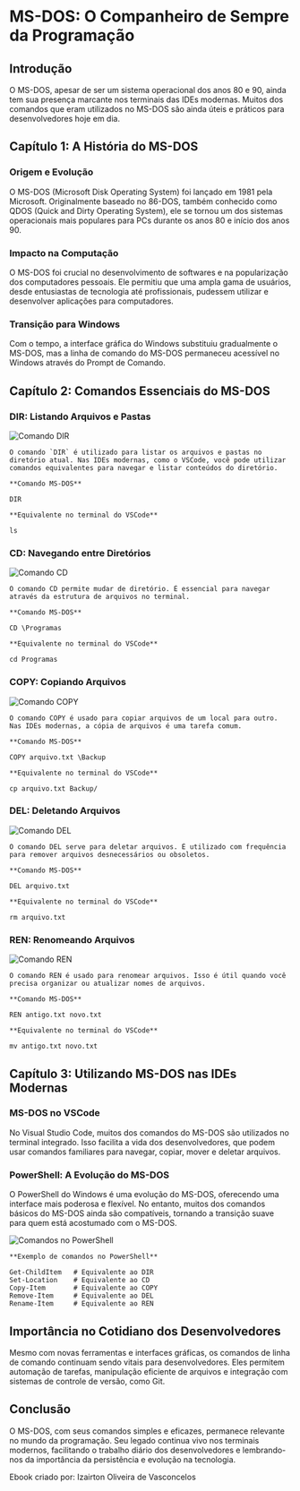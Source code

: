 # MS-DOS: O Companheiro de Sempre da Programação

## Introdução

O MS-DOS, apesar de ser um sistema operacional dos anos 80 e 90, ainda tem sua presença marcante nos terminais das IDEs modernas. Muitos dos comandos que eram utilizados no MS-DOS são ainda úteis e práticos para desenvolvedores hoje em dia.

## Capítulo 1: A História do MS-DOS

### Origem e Evolução

O MS-DOS (Microsoft Disk Operating System) foi lançado em 1981 pela Microsoft. Originalmente baseado no 86-DOS, também conhecido como QDOS (Quick and Dirty Operating System), ele se tornou um dos sistemas operacionais mais populares para PCs durante os anos 80 e início dos anos 90.

### Impacto na Computação

O MS-DOS foi crucial no desenvolvimento de softwares e na popularização dos computadores pessoais. Ele permitiu que uma ampla gama de usuários, desde entusiastas de tecnologia até profissionais, pudessem utilizar e desenvolver aplicações para computadores.

### Transição para Windows

Com o tempo, a interface gráfica do Windows substituiu gradualmente o MS-DOS, mas a linha de comando do MS-DOS permaneceu acessível no Windows através do Prompt de Comando.

## Capítulo 2: Comandos Essenciais do MS-DOS

### DIR: Listando Arquivos e Pastas

![Comando DIR](./assets/imagens/dir_example.jpg)

    O comando `DIR` é utilizado para listar os arquivos e pastas no diretório atual. Nas IDEs modernas, como o VSCode, você pode utilizar comandos equivalentes para navegar e listar conteúdos do diretório.

    **Comando MS-DOS**

    DIR

    **Equivalente no terminal do VSCode**

    ls

### CD: Navegando entre Diretórios

![Comando CD](./assets/imagens/cd_example.jpg)

    O comando CD permite mudar de diretório. É essencial para navegar através da estrutura de arquivos no terminal.

    **Comando MS-DOS**

    CD \Programas

    **Equivalente no terminal do VSCode**

    cd Programas

### COPY: Copiando Arquivos

![Comando COPY](./assets/imagens/copy_example.jpg)

    O comando COPY é usado para copiar arquivos de um local para outro. Nas IDEs modernas, a cópia de arquivos é uma tarefa comum.

    **Comando MS-DOS**

    COPY arquivo.txt \Backup

    **Equivalente no terminal do VSCode**

    cp arquivo.txt Backup/

### DEL: Deletando Arquivos

![Comando DEL](./assets/imagens/del_example.jpg)

    O comando DEL serve para deletar arquivos. É utilizado com frequência para remover arquivos desnecessários ou obsoletos.

    **Comando MS-DOS**

    DEL arquivo.txt

    **Equivalente no terminal do VSCode**

    rm arquivo.txt

### REN: Renomeando Arquivos

![Comando REN](./assets/imagens/ren_example.jpg)

    O comando REN é usado para renomear arquivos. Isso é útil quando você precisa organizar ou atualizar nomes de arquivos.

    **Comando MS-DOS**

    REN antigo.txt novo.txt

    **Equivalente no terminal do VSCode**

    mv antigo.txt novo.txt

## Capítulo 3: Utilizando MS-DOS nas IDEs Modernas

### MS-DOS no VSCode

No Visual Studio Code, muitos dos comandos do MS-DOS são utilizados no terminal integrado. Isso facilita a vida dos desenvolvedores, que podem usar comandos familiares para navegar, copiar, mover e deletar arquivos.

### PowerShell: A Evolução do MS-DOS

O PowerShell do Windows é uma evolução do MS-DOS, oferecendo uma interface mais poderosa e flexível. No entanto, muitos dos comandos básicos do MS-DOS ainda são compatíveis, tornando a transição suave para quem está acostumado com o MS-DOS.

![Comandos no PowerShell](./assets/imagens/powershell_example.jpg)

    **Exemplo de comandos no PowerShell**

    Get-ChildItem   # Equivalente ao DIR
    Set-Location    # Equivalente ao CD
    Copy-Item       # Equivalente ao COPY
    Remove-Item     # Equivalente ao DEL
    Rename-Item     # Equivalente ao REN

## Importância no Cotidiano dos Desenvolvedores

Mesmo com novas ferramentas e interfaces gráficas, os comandos de linha de comando continuam sendo vitais para desenvolvedores. Eles permitem automação de tarefas, manipulação eficiente de arquivos e integração com sistemas de controle de versão, como Git.

## Conclusão

O MS-DOS, com seus comandos simples e eficazes, permanece relevante no mundo da programação. Seu legado continua vivo nos terminais modernos, facilitando o trabalho diário dos desenvolvedores e lembrando-nos da importância da persistência e evolução na tecnologia.

Ebook criado por: Izairton Oliveira de Vasconcelos
